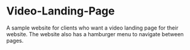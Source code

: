 # Video-Landing-Page
A sample website for clients who want a video landing page for their website. The website also has a hamburger menu to navigate between pages.

